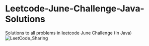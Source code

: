 # Leetcode-June-Challenge-Java-Solutions
Solutions to all problems in leetcode June Challenge (In Java)
![LeetCode_Sharing](https://user-images.githubusercontent.com/66235628/83475908-f7fb6780-a4ac-11ea-95b5-135fa89c1e23.png)
